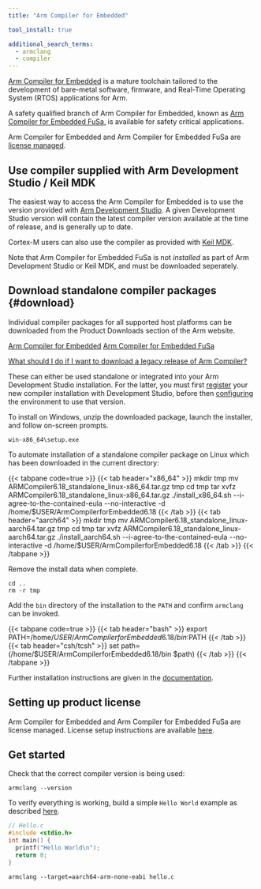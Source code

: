 ```yaml
---
title: "Arm Compiler for Embedded"

tool_install: true

additional_search_terms:
  - armclang
  - compiler
---
```

[Arm Compiler for Embedded](https://developer.arm.com/Tools%20and%20Software/Arm%20Compiler%20for%20Embedded) is a mature toolchain tailored to the development of bare-metal software, firmware, and Real-Time Operating System (RTOS) applications for Arm.

A safety qualified branch of Arm Compiler for Embedded, known as [Arm Compiler for Embedded FuSa](https://developer.arm.com/Tools%20and%20Software/Arm%20Compiler%20for%20Embedded%20FuSa), is available for safety critical applications.

Arm Compiler for Embedded and Arm Compiler for Embedded FuSa are [license managed](../license/).

## Use compiler supplied with Arm Development Studio / Keil MDK

The easiest way to access the Arm Compiler for Embedded is to use the version provided with [Arm Development Studio](https://developer.arm.com/Tools%20and%20Software/Arm%20Development%20Studio). A given Development Studio version will contain the latest compiler version available at the time of release, and is generally up to date.

Cortex-M users can also use the compiler as provided with [Keil MDK](https://www2.keil.com/mdk5).

Note that Arm Compiler for Embedded FuSa is not _installed_ as part of Arm Development Studio or Keil MDK, and must be downloaded seperately.

## Download standalone compiler packages {#download}

Individual compiler packages for all supported host platforms can be downloaded from the Product Downloads section of the Arm website.

[Arm Compiler for Embedded](https://developer.arm.com/downloads/view/ACOMPE)
[Arm Compiler for Embedded FuSa](https://developer.arm.com/downloads/view/ACOMP616)

[What should I do if I want to download a legacy release of Arm Compiler?](https://developer.arm.com/documentation/ka005184)

These can either be used standalone or integrated into your Arm Development Studio installation. For the latter, you must first [register](https://developer.arm.com/documentation/101469/latest/Installing-and-configuring-Arm-Development-Studio/Register-a-compiler-toolchain) your new compiler installation with Development Studio, before then [configuring](https://developer.arm.com/documentation/101469/latest/Installing-and-configuring-Arm-Development-Studio/Register-a-compiler-toolchain/Configure-a-compiler-toolchain-for-the-Arm-DS-command-prompt) the environment to use that version.

To install on Windows, unzip the downloaded package, launch the installer, and follow on-screen prompts.
```console
win-x86_64\setup.exe
```
To automate installation of a standalone compiler package on Linux which has been downloaded in the current directory:

{{< tabpane code=true >}}
  {{< tab header="x86_64" >}}
mkdir tmp
mv ARMCompiler6.18_standalone_linux-x86_64.tar.gz tmp
cd tmp
tar xvfz ARMCompiler6.18_standalone_linux-x86_64.tar.gz
./install_x86_64.sh --i-agree-to-the-contained-eula --no-interactive -d /home/$USER/ArmCompilerforEmbedded6.18
{{< /tab >}}
{{< tab header="aarch64" >}}
mkdir tmp
mv ARMCompiler6.18_standalone_linux-aarch64.tar.gz tmp
cd tmp
tar xvfz ARMCompiler6.18_standalone_linux-aarch64.tar.gz
./install_aarch64.sh --i-agree-to-the-contained-eula --no-interactive -d /home/$USER/ArmCompilerforEmbedded6.18
{{< /tab >}}
{{< /tabpane >}}

Remove the install data when complete.

```console
cd ..
rm -r tmp
```
Add the `bin` directory of the installation to the `PATH` and confirm `armclang` can be invoked.

{{< tabpane code=true >}}
  {{< tab header="bash" >}}
export PATH=/home/$USER/ArmCompilerforEmbedded6.18/bin:$PATH
{{< /tab >}}
  {{< tab header="csh/tcsh" >}}
set path=(/home/$USER/ArmCompilerforEmbedded6.18/bin $path)
{{< /tab >}}
{{< /tabpane >}}

Further installation instructions are given in the [documentation](https://developer.arm.com/documentation/100748/latest/Getting-Started/Installing-Arm-Compiler-for-Embedded).

## Setting up product license

Arm Compiler for Embedded and Arm Compiler for Embedded FuSa are license managed. License setup instructions are available [here](../license/).

## Get started

Check that the correct compiler version is being used:
```console
armclang --version
```
To verify everything is working, build a simple `Hello World` example as described [here](https://developer.arm.com/documentation/100748/latest/Getting-Started/Compiling-a-Hello-World-example).
```C
// Hello.c
#include <stdio.h>
int main() {
  printf("Hello World\n");
  return 0;
}
```
```console
armclang --target=aarch64-arm-none-eabi hello.c
```
